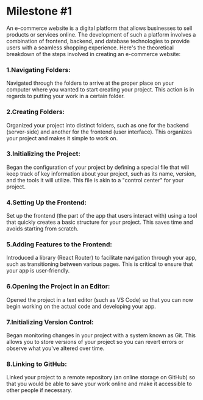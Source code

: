 # Milestone #1

An e-commerce website is a digital platform that allows businesses to sell products or services online. The development of such a platform involves a combination of frontend, backend, and database technologies to provide users with a seamless shopping experience. Here's the theoretical breakdown of the steps involved in creating an e-commerce website:


### 1.Navigating Folders:
   Navigated through the folders to arrive at the proper place on your computer where you wanted to start creating your project. This action is in regards to putting your work in a certain folder.
### 2.Creating Folders:
 Organized your project into distinct folders, such as one for the backend (server-side) and another for the frontend (user interface). This organizes your project and makes it simple to work on.
### 3.Initializing the Project:
Began the configuration of your project by defining a special file that will keep track of key information about your project, such as its name, version, and the tools it will utilize. This file is akin to a "control center" for your project.
### 4.Setting Up the Frontend:
Set up the frontend (the part of the app that users interact with) using a tool that quickly creates a basic structure for your project. This saves time and avoids starting from scratch.
### 5.Adding Features to the Frontend:
Introduced a library (React Router) to facilitate navigation through your app, such as transitioning between various pages. This is critical to ensure that your app is user-friendly.
### 6.Opening the Project in an Editor:
Opened the project in a text editor (such as VS Code) so that you can now begin working on the actual code and developing your app.
### 7.Initializing Version Control:
Began monitoring changes in your project with a system known as Git. This allows you to store versions of your project so you can revert errors or observe what you've altered over time.
### 8.Linking to GitHub:
Linked your project to a remote repository (an online storage on GitHub) so that you would be able to save your work online and make it accessible to other people if necessary.
